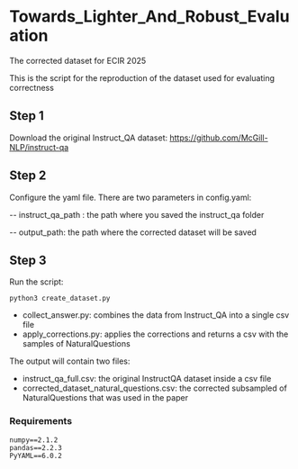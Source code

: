 # Towards_Lighter_And_Robust_Evaluation
The corrected dataset for ECIR 2025

This is the script for the reproduction of the dataset used for evaluating correctness

## Step 1 

Download the original Instruct_QA dataset: https://github.com/McGill-NLP/instruct-qa

## Step 2 

Configure the yaml file. There are two parameters in config.yaml: 

-- instruct_qa_path : the path where you saved the instruct_qa folder

-- output_path: the path where the corrected dataset will be saved 

## Step 3 

Run the script: 

```
python3 create_dataset.py 
```

- collect_answer.py: combines the data from Instruct_QA into a single csv file
- apply_corrections.py: applies the corrections and returns a csv with the samples of NaturalQuestions


The output will contain two files: 

- instruct_qa_full.csv: the original InstructQA dataset inside a csv file 
- corrected_dataset_natural_questions.csv: the corrected subsampled of NaturalQuestions that was used in the paper 


### Requirements

```
numpy==2.1.2
pandas==2.2.3
PyYAML==6.0.2
```